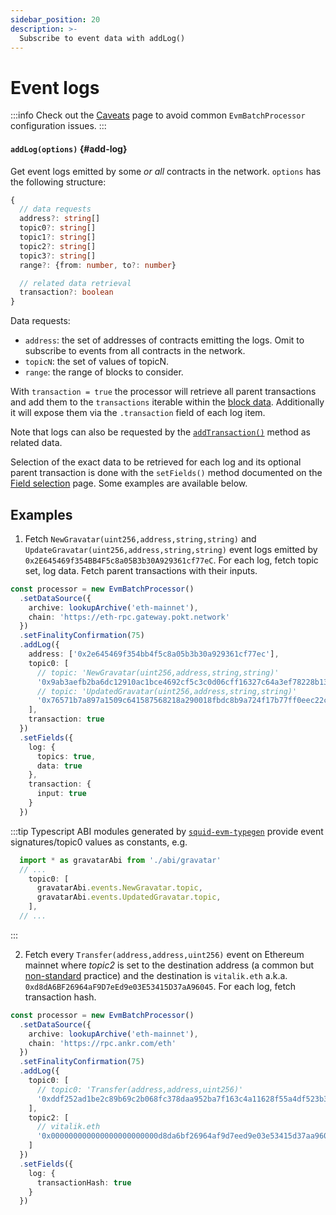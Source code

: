 ```yaml
---
sidebar_position: 20
description: >-
  Subscribe to event data with addLog()
---
```


# Event logs

:::info
Check out the [Caveats](../caveats) page to avoid common `EvmBatchProcessor` configuration issues.
:::

#### `addLog(options)` {#add-log}

Get event logs emitted by some _or all_ contracts in the network. `options` has the following structure:
```typescript
{
  // data requests
  address?: string[]
  topic0?: string[]
  topic1?: string[]
  topic2?: string[]
  topic3?: string[]
  range?: {from: number, to?: number}

  // related data retrieval
  transaction?: boolean
}
```
Data requests:
+ `address`: the set of addresses of contracts emitting the logs. Omit to subscribe to events from all contracts in the network.
+ `topicN`: the set of values of topicN.
+ `range`: the range of blocks to consider.

With `transaction = true` the processor will retrieve all parent transactions and add them to the `transactions` iterable within the [block data](/arrowsquid-docs-v0/evm-indexing/context-interfaces). Additionally it will expose them via the `.transaction` field of each log item.

Note that logs can also be requested by the [`addTransaction()`](../transactions) method as related data.

Selection of the exact data to be retrieved for each log and its optional parent transaction is done with the `setFields()` method documented on the [Field selection](../data-selection) page. Some examples are available below.

## Examples

1) Fetch `NewGravatar(uint256,address,string,string)` and `UpdateGravatar(uint256,address,string,string)` event logs emitted by `0x2E645469f354BB4F5c8a05B3b30A929361cf77eC`. For each log, fetch topic set, log data. Fetch parent transactions with their inputs.

```ts
const processor = new EvmBatchProcessor()
  .setDataSource({
    archive: lookupArchive('eth-mainnet'),
    chain: 'https://eth-rpc.gateway.pokt.network'
  })
  .setFinalityConfirmation(75)
  .addLog({
    address: ['0x2e645469f354bb4f5c8a05b3b30a929361cf77ec'],
    topic0: [
      // topic: 'NewGravatar(uint256,address,string,string)'
      '0x9ab3aefb2ba6dc12910ac1bce4692cf5c3c0d06cff16327c64a3ef78228b130b',
      // topic: 'UpdatedGravatar(uint256,address,string,string)'
      '0x76571b7a897a1509c641587568218a290018fbdc8b9a724f17b77ff0eec22c0c',
    ],
    transaction: true
  })
  .setFields({
    log: {
      topics: true,
      data: true
    },
    transaction: {
      input: true
    }
  })
```

:::tip
Typescript ABI modules generated by [`squid-evm-typegen`](/arrowsquid-docs-v0/evm-indexing/squid-evm-typegen) provide event signatures/topic0 values as constants, e.g.

```ts
  import * as gravatarAbi from './abi/gravatar'
  // ...
    topic0: [
      gravatarAbi.events.NewGravatar.topic,
      gravatarAbi.events.UpdatedGravatar.topic,
    ],
  // ...
```
:::

2) Fetch every `Transfer(address,address,uint256)` event on Ethereum mainnet where *topic2* is set to the destination address (a common but [non-standard](https://eips.ethereum.org/EIPS/eip-20) practice) and the destination is `vitalik.eth` a.k.a. `0xd8dA6BF26964aF9D7eEd9e03E53415D37aA96045`. For each log, fetch transaction hash.

```ts
const processor = new EvmBatchProcessor()
  .setDataSource({
    archive: lookupArchive('eth-mainnet'),
    chain: 'https://rpc.ankr.com/eth'
  })
  .setFinalityConfirmation(75)
  .addLog({
    topic0: [
      // topic0: 'Transfer(address,address,uint256)'
      '0xddf252ad1be2c89b69c2b068fc378daa952ba7f163c4a11628f55a4df523b3ef'
    ],
    topic2: [
      // vitalik.eth
      '0x000000000000000000000000d8da6bf26964af9d7eed9e03e53415d37aa96045'
    ]
  })
  .setFields({
    log: {
      transactionHash: true
    }
  })
```
